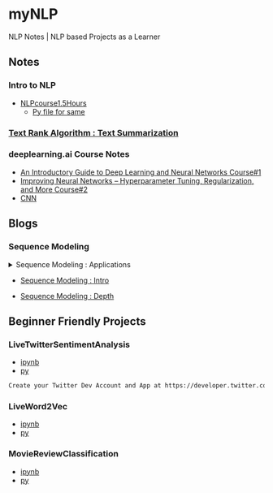 # myNLP
NLP Notes | NLP based Projects as a Learner

## Notes
### Intro to NLP
- [NLPcourse1.5Hours](/NLP1.5hoursCourse/nlpcourse1-5hours.ipynb)
  - [Py file for same](https://github.com/1UC1F3R616/myNLP/blob/master/NLP1.5hoursCourse/nlpcourse1_5hours.py)
### [Text Rank Algorithm : Text Summarization](https://www.analyticsvidhya.com/blog/2018/11/introduction-text-summarization-textrank-python/)
### deeplearning.ai Course Notes
- [An Introductory Guide to Deep Learning and Neural Networks Course#1](https://www.analyticsvidhya.com/blog/2018/10/introduction-neural-networks-deep-learning/)
- [Improving Neural Networks – Hyperparameter Tuning, Regularization, and More Course#2](https://www.analyticsvidhya.com/blog/2018/11/neural-networks-hyperparameter-tuning-regularization-deeplearning/)
- [CNN](https://www.analyticsvidhya.com/blog/2018/12/guide-convolutional-neural-network-cnn/)

## Blogs
### Sequence Modeling

<details>
  <summary>
    Sequence Modeling : Applications
  </summary>
</br>

![Amazing](https://user-images.githubusercontent.com/41824020/78594429-e8bdbc00-7865-11ea-890e-2f8497d7b940.jpg)
</details> 

- [Sequence Modeling : Intro](https://www.analyticsvidhya.com/blog/2018/04/sequence-modelling-an-introduction-with-practical-use-cases/?utm_source=blog&utm_medium=comprehensive-guide-text-summarization-using-deep-learning-python)

- [Sequence Modeling : Depth](https://www.analyticsvidhya.com/blog/2019/01/sequence-models-deeplearning/?utm_source=blog&utm_medium=comprehensive-guide-text-summarization-using-deep-learning-python)

 
 
 
## Beginner Friendly Projects
### LiveTwitterSentimentAnalysis
- [ipynb](/LiveTwitterSentimentAnalysis/livetwittersentimentanalysis.ipynb)
- [py](LiveTwitterSentimentAnalysis/livetwittersentimentanalysis.py)
```txt
Create your Twitter Dev Account and App at https://developer.twitter.com/en/apps
```

### LiveWord2Vec
- [ipynb](/LiveWord2Vec/liveword2vec.ipynb)
- [py](/LiveWord2Vec/liveword2vec.py)

### MovieReviewClassification
- [ipynb](/MovieReviewClassification/moviereviewclassification.ipynb)
- [py](/MovieReviewClassification/moviereviewclassification.py)
